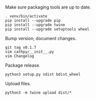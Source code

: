
Make sure packaging tools are up to date.

```
. venv/bin/activate
pip install --upgrade pip
pip install --upgrade twine
pip install --upgrade setuptools wheel
```

Bump version; document changes.

```
git tag v0.1.7
vim cathpy/__init__.py
vim Changelog
```

Package release.

```
python3 setup.py sdist bdist_wheel
```

Upload files.

```
python3 -m twine upload dist/*
```